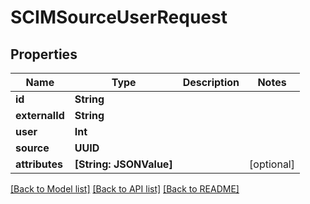 # SCIMSourceUserRequest

## Properties
Name | Type | Description | Notes
------------ | ------------- | ------------- | -------------
**id** | **String** |  | 
**externalId** | **String** |  | 
**user** | **Int** |  | 
**source** | **UUID** |  | 
**attributes** | **[String: JSONValue]** |  | [optional] 

[[Back to Model list]](../README.md#documentation-for-models) [[Back to API list]](../README.md#documentation-for-api-endpoints) [[Back to README]](../README.md)


